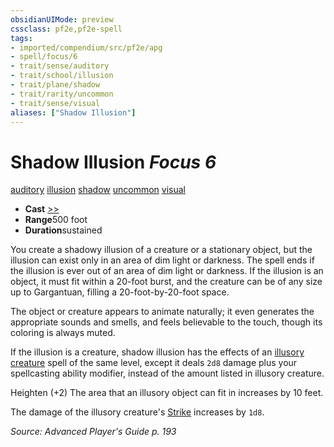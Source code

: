 ```yaml
---
obsidianUIMode: preview
cssclass: pf2e,pf2e-spell
tags:
- imported/compendium/src/pf2e/apg
- spell/focus/6
- trait/sense/auditory
- trait/school/illusion
- trait/plane/shadow
- trait/rarity/uncommon
- trait/sense/visual
aliases: ["Shadow Illusion"]
---
```

# Shadow Illusion *Focus 6*   
[auditory](auditory.md)  [illusion](illusion.md)  [shadow](rules/traits/shadow.md)  [uncommon](uncommon.md)  [visual](visual.md)  

- **Cast** [>>](chapter-9-playing-the-game.md#Actions "Two-Action") 
- **Range**500 foot
- **Duration**sustained

You create a shadowy illusion of a creature or a stationary object, but the illusion can exist only in an area of dim light or darkness. The spell ends if the illusion is ever out of an area of dim light or darkness. If the illusion is an object, it must fit within a 20-foot burst, and the creature can be of any size up to Gargantuan, filling a 20-foot-by-20-foot space.

The object or creature appears to animate naturally; it even generates the appropriate sounds and smells, and feels believable to the touch, though its coloring is always muted.

If the illusion is a creature, shadow illusion has the effects of an [illusory creature](illusory-creature.md) spell of the same level, except it deals `2d8` damage plus your spellcasting ability modifier, instead of the amount listed in illusory creature.

Heighten (+2) The area that an illusory object can fit in increases by 10 feet.

The damage of the illusory creature's [Strike](strike.md) increases by `1d8`.

*Source: Advanced Player's Guide p. 193*